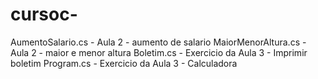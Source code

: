 # cursoc-
AumentoSalario.cs - Aula 2 - aumento de salario
MaiorMenorAltura.cs - Aula 2 - maior e menor altura
Boletim.cs - Exercicio da Aula 3 - Imprimir boletim
Program.cs - Exercicio da Aula 3 - Calculadora
